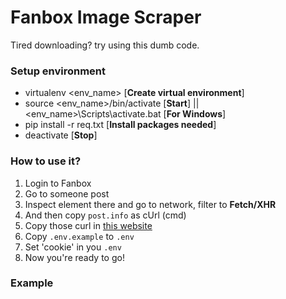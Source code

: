 # Fanbox Image Scraper

Tired downloading? try using this dumb code.

### Setup environment

- virtualenv <env_name> [**Create virtual environment**]
- source <env_name>/bin/activate [**Start**] || <env_name>\Scripts\activate.bat [**For Windows**]
- pip install -r req.txt [**Install packages needed**]
- deactivate [**Stop**]

### How to use it?

1. Login to Fanbox
2. Go to someone post
3. Inspect element there and go to network, filter to **Fetch/XHR**
4. And then copy `post.info` as cUrl (cmd)
5. Copy those curl in [this website](https://sqqihao.github.io/trillworks.html)
6. Copy `.env.example` to `.env`
7. Set 'cookie' in you `.env`
8. Now you're ready to go!

### Example